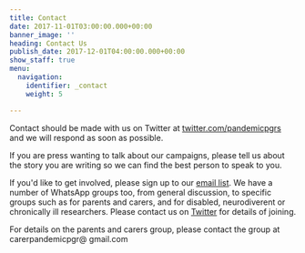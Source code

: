 ```yaml
---
title: Contact
date: 2017-11-01T03:00:00.000+00:00
banner_image: ''
heading: Contact Us
publish_date: 2017-12-01T04:00:00.000+00:00
show_staff: true
menu:
  navigation:
    identifier: _contact
    weight: 5

---
```

Contact should be made with us on Twitter at [twitter.com/pandemicpgrs](twitter.com/pandemicpgrs) and we will respond as soon as possible.

If you are press wanting to talk about our campaigns, please tell us about the story you are writing so we can find the best person to speak to you.

If you'd like to get involved, please sign up to our [email list](https://www.jiscmail.ac.uk/cgi-bin/wa-jisc.exe?SUBED1=PGR-COVID19-ORGANISING&A=1). We have a number of WhatsApp groups too, from general discussion, to specific groups such as for parents and carers, and for disabled, neurodiverent or chronically ill researchers. Please contact us on [Twitter](http://twitter.com/pandemicpgrs) for details of joining.

For details on the parents and carers group, please contact the group at carerpandemicpgr@ gmail.com